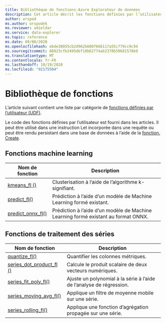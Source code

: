 ```yaml
---
title: Bibliothèque de fonctions-Azure Explorateur de données
description: Cet article décrit les fonctions définies par l’utilisateur qui étendent les fonctionnalités d’Azure Explorateur de données.
author: orspod
ms.author: orspodek
ms.reviewer: adieldar
ms.service: data-explorer
ms.topic: reference
ms.date: 09/08/2020
ms.openlocfilehash: ebde38055cb2d962b6007668117a55c779cc9c94
ms.sourcegitcommit: 88923cfb2495dbf10b62774ab2370b59681578b9
ms.translationtype: MT
ms.contentlocale: fr-FR
ms.lasthandoff: 10/19/2020
ms.locfileid: "92175504"
---
```

# <a name="functions-library"></a>Bibliothèque de fonctions

L’article suivant contient une liste par catégorie de [fonctions définies par l’utilisateur (UDF)](../query/functions/user-defined-functions.md).

Le code des fonctions définies par l’utilisateur est fourni dans les articles.  Il peut être utilisé dans une instruction Let incorporée dans une requête ou peut être rendu persistant dans une base de données à l’aide de la [fonction. Create](../management/create-function.md).

## <a name="machine-learning-functions"></a>Fonctions machine learning

|Nom de fonction     |Description                                          |
|-------------------------|--------------------------------------------------------|
|[kmeans_fl ()](kmeans-fl.md)|Clusterisation à l’aide de l’algorithme k-signifiant. |
|[predict_fl()](predict-fl.md)|Prédiction à l’aide d’un modèle de Machine Learning formé existant. |
|[predict_onnx_fl()](predict-onnx-fl.md)| Prédiction à l’aide d’un modèle de Machine Learning formé existant au format ONNX. |

## <a name="series-processing-functions"></a>Fonctions de traitement des séries

|Nom de fonction     |Description                                          |
|-------------------------|--------------------------------------------------------|
|[quantize_fl()](quantize-fl.md)|Quantifier les colonnes métriques. |
|[series_dot_product_fl ()](series-dot-product-fl.md)|Calcule le produit scalaire de deux vecteurs numériques. |
|[series_fit_poly_fl()](series-fit-poly-fl.md)|Ajuste un polynomial à la série à l’aide de l’analyse de régression. |
|[series_moving_avg_fl()](series-moving-avg-fl.md)|Applique un filtre de moyenne mobile sur une série. |
|[series_rolling_fl()](series-rolling-fl.md)|Applique une fonction d’agrégation propagée sur une série. |
